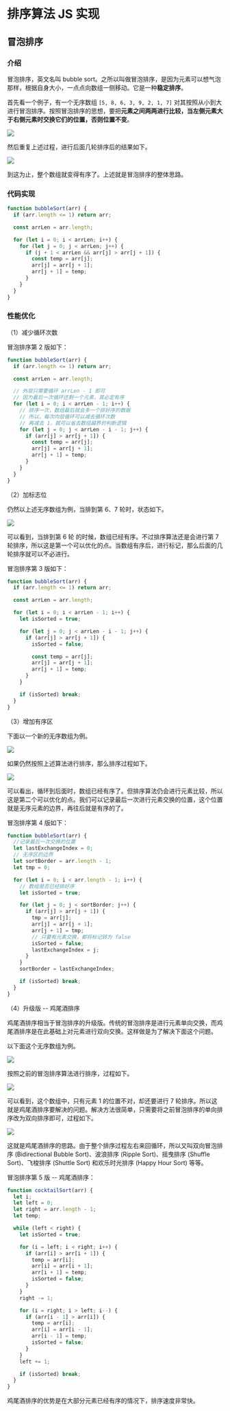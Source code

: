 # 排序算法 JS 实现

## 冒泡排序

### 介绍

冒泡排序，英文名叫 bubble sort。之所以叫做冒泡排序，是因为元素可以想气泡那样，根据自身大小，一点点向数组一侧移动。它是一种**稳定排序**。

首先看一个例子，有一个无序数组 `[5, 8, 6, 3, 9, 2, 1, 7]` 对其按照从小到大进行冒泡排序。按照冒泡排序的思想，要把**元素之间两两进行比较，当左侧元素大于右侧元素时交换它们的位置，否则位置不变**。

![](./imgs/bubble_sort_1.png)

然后重复上述过程，进行后面几轮排序后的结果如下。

![](./imgs/bubble_sort_2.png)

到这为止，整个数组就变得有序了。上述就是冒泡排序的整体思路。

### 代码实现

```js
function bubbleSort(arr) {
  if (arr.length <= 1) return arr;

  const arrLen = arr.length;

  for (let i = 0; i < arrLen; i++) {
    for (let j = 0; j < arrLen; j++) {
      if (j + 1 < arrLen && arr[j] > arr[j + 1]) {
        const temp = arr[j];
        arr[j] = arr[j + 1];
        arr[j + 1] = temp;
      }
    }
  }
}
```

### 性能优化

（1）减少循环次数

冒泡排序第 2 版如下：

```js
function bubbleSort(arr) {
  if (arr.length <= 1) return arr;

  const arrLen = arr.length;

  // 外层只需要循环 arrLen - 1 即可
  // 因为最后一次循环还剩一个元素，其必定有序
  for (let i = 0; i < arrLen - 1; i++) {
    // 排序一次，数组最后就会多一个排好序的数据
    // 所以，每次内层循环可以减去循环次数
    // 再减去 1，就可以省去数组越界的判断逻辑
    for (let j = 0; j < arrLen - i - 1; j++) {
      if (arr[j] > arr[j + 1]) {
        const temp = arr[j];
        arr[j] = arr[j + 1];
        arr[j + 1] = temp;
      }
    }
  }
}
```

（2）加标志位

仍然以上述无序数组为例，当排到第 6、7 轮时，状态如下。

![](./imgs/bubble_sort_3.png)

可以看到，当排到第 6 轮 的时候，数组已经有序。不过排序算法还是会进行第 7 轮排序，所以这是第一个可以优化的点。当数组有序后，进行标记，那么后面的几轮排序就可以不必进行。

冒泡排序第 3 版如下：

```js
function bubbleSort(arr) {
  if (arr.length <= 1) return arr;

  const arrLen = arr.length;

  for (let i = 0; i < arrLen - 1; i++) {
    let isSorted = true;

    for (let j = 0; j < arrLen - i - 1; j++) {
      if (arr[j] > arr[j + 1]) {
        isSorted = false;

        const temp = arr[j];
        arr[j] = arr[j + 1];
        arr[j + 1] = temp;
      }
    }

    if (isSorted) break;
  }
}
```

（3）增加有序区

下面以一个新的无序数组为例。

![](./imgs/bubble_sort_4.png)

如果仍然按照上述算法进行排序，那么排序过程如下。

![](./imgs/bubble_sort_5.png)

可以看出，循环到后面时，数组已经有序了。但排序算法仍会进行元素比较，所以这是第二个可以优化的点。我们可以记录最后一次进行元素交换的位置，这个位置就是无序元素的边界，再往后就是有序的了。

冒泡排序第 4 版如下：

```js
function bubbleSort(arr) {
  //记录最后一次交换的位置
  let lastExchangeIndex = 0;
  // 无序区的边界
  let sortBorder = arr.length - 1;
  let tmp = 0;

  for (let i = 0; i < arr.length - 1; i++) {
    // 数组是否已经排好序
    let isSorted = true;

    for (let j = 0; j < sortBorder; j++) {
      if (arr[j] > arr[j + 1]) {
        tmp = arr[j];
        arr[j] = arr[j + 1];
        arr[j + 1] = tmp;
        // 只要有元素交换，都将标记转为 false
        isSorted = false;
        lastExchangeIndex = j;
      }
    }
    sortBorder = lastExchangeIndex;

    if (isSorted) break;
  }
}
```

（4）升级版 -- 鸡尾酒排序

鸡尾酒排序相当于冒泡排序的升级版。传统的冒泡排序是进行元素单向交换，而鸡尾酒排序是在此基础上对元素进行双向交换。这样做是为了解决下面这个问题。

以下面这个无序数组为例。

![](./imgs/bubble_sort_6.png)

按照之前的冒泡排序算法进行排序，过程如下。

![](./imgs/bubble_sort_7.png)

可以看到，这个数组中，只有元素 1 的位置不对，却还要进行 7 轮排序。所以这就是鸡尾酒排序要解决的问题。解决方法很简单，只需要将之前冒泡排序的单向排序改为双向排序即可，过程如下。

![](./imgs/bubble_sort_8.png)

这就是鸡尾酒排序的思路。由于整个排序过程左右来回循环，所以又叫双向冒泡排序 (Bidirectional Bubble Sort)、波浪排序 (Ripple Sort)、摇曳排序 (Shuffle Sort)、飞梭排序 (Shuttle Sort) 和欢乐时光排序 (Happy Hour Sort) 等等。

冒泡排序第 5 版 -- 鸡尾酒排序：

```js
function cocktailSort(arr) {
  let i;
  let left = 0;
  let right = arr.length - 1;
  let temp;

  while (left < right) {
    let isSorted = true;

    for (i = left; i < right; i++) {
      if (arr[i] > arr[i + 1]) {
        temp = arr[i];
        arr[i] = arr[i + 1];
        arr[i + 1] = temp;
        isSorted = false;
      }
    }
    right -= 1;

    for (i = right; i > left; i--) {
      if (arr[i - 1] > arr[i]) {
        temp = arr[i];
        arr[i] = arr[i - 1];
        arr[i - 1] = temp;
        isSorted = false;
      }
    }
    left += 1;

    if (isSorted) break;
  }
}
```

鸡尾酒排序的优势是在大部分元素已经有序的情况下，排序速度非常快。
